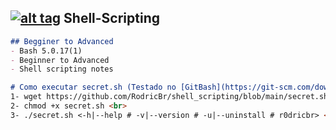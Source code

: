 ## [![alt tag](http://icons.iconarchive.com/icons/dakirby309/simply-styled/32/OS-Linux-icon.png)](https://fr.wikipedia.org/wiki/Linux) Shell-Scripting
```markdown
## Begginer to Advanced
- Bash 5.0.17(1)
- Beginner to Advanced
- Shell scripting notes

# Como executar secret.sh (Testado no [GitBash](https://git-scm.com/downloads) e Debian 10 Buster)
1- wget https://github.com/RodricBr/shell_scripting/blob/main/secret.sh <br>
2- chmod +x secret.sh <br>
3- ./secret.sh <-h|--help # -v|--version # -u|--uninstall # r0dricbr> <br>
```
